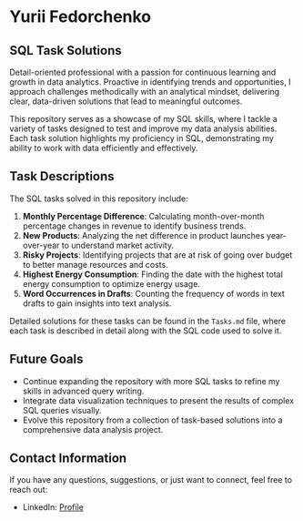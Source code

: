 # Yurii Fedorchenko

## SQL Task Solutions

Detail-oriented professional with a passion for continuous learning and growth in data analytics. Proactive in identifying trends and opportunities, I approach challenges methodically with an analytical mindset, delivering clear, data-driven solutions that lead to meaningful outcomes.

This repository serves as a showcase of my SQL skills, where I tackle a variety of tasks designed to test and improve my data analysis abilities. Each task solution highlights my proficiency in SQL, demonstrating my ability to work with data efficiently and effectively.

## Task Descriptions
The SQL tasks solved in this repository include:
1. **Monthly Percentage Difference**: Calculating month-over-month percentage changes in revenue to identify business trends.
2. **New Products**: Analyzing the net difference in product launches year-over-year to understand market activity.
3. **Risky Projects**: Identifying projects that are at risk of going over budget to better manage resources and costs.
4. **Highest Energy Consumption**: Finding the date with the highest total energy consumption to optimize energy usage.
5. **Word Occurrences in Drafts**: Counting the frequency of words in text drafts to gain insights into text analysis.

Detailed solutions for these tasks can be found in the `Tasks.md` file, where each task is described in detail along with the SQL code used to solve it.

## Future Goals
- Continue expanding the repository with more SQL tasks to refine my skills in advanced query writing.
- Integrate data visualization techniques to present the results of complex SQL queries visually.
- Evolve this repository from a collection of task-based solutions into a comprehensive data analysis project.

## Contact Information
If you have any questions, suggestions, or just want to connect, feel free to reach out:
- LinkedIn: [Profile](https://www.linkedin.com/in/yfedorchenko/)
